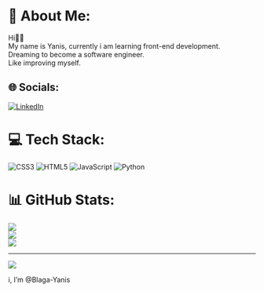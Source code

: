 # 💫 About Me:
Hi👋🏽<br>My name is Yanis, currently i am learning front-end development.<br>Dreaming to become a software engineer.<br>Like improving myself.


## 🌐 Socials:
[![LinkedIn](https://img.shields.io/badge/LinkedIn-%230077B5.svg?logo=linkedin&logoColor=white)](https://www.linkedin.com/in/yanis-blaga-82a8202b3?utm_source=share&utm_campaign=share_via&utm_content=profile&utm_medium=android_app) 

# 💻 Tech Stack:
![CSS3](https://img.shields.io/badge/css3-%231572B6.svg?style=for-the-badge&logo=css3&logoColor=white) ![HTML5](https://img.shields.io/badge/html5-%23E34F26.svg?style=for-the-badge&logo=html5&logoColor=white) ![JavaScript](https://img.shields.io/badge/javascript-%23323330.svg?style=for-the-badge&logo=javascript&logoColor=%23F7DF1E) ![Python](https://img.shields.io/badge/python-3670A0?style=for-the-badge&logo=python&logoColor=ffdd54)
# 📊 GitHub Stats:
![](https://github-readme-stats.vercel.app/api?username=Blaga-Yanis&theme=dark&hide_border=false&include_all_commits=false&count_private=false)<br/>
![](https://github-readme-streak-stats.herokuapp.com/?user=Blaga-Yanis&theme=dark&hide_border=false)<br/>
![](https://github-readme-stats.vercel.app/api/top-langs/?username=Blaga-Yanis&theme=dark&hide_border=false&include_all_commits=false&count_private=false&layout=compact)

---
[![](https://visitcount.itsvg.in/api?id=Blaga-Yanis&icon=0&color=0)](https://visitcount.itsvg.in)

<!-- Proudly created with GPRM ( https://gprm.itsvg.in ) -->i, I’m @Blaga-Yanis


<!---
Blaga-Yanis/Blaga-Yanis is a ✨ special ✨ repository because its `README.md` (this file) appears on your GitHub profile.
You can click the Preview link to take a look at your changes.
--->

